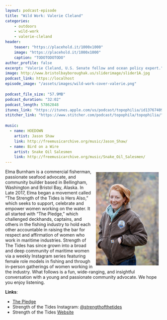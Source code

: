 ```yaml
---
layout: podcast-episode
title: "Wild Work: Valerie Cleland"
categories:
    - outdoors
    - wild-work
    - valerie-cleland
header:
    teaser: "https://placehold.it/1000x1000"
    image: "https://placehold.it/1000x1000"
    caption: "TODOTODOTODO"
author_profile: false
excerpt: "Valerie Cleland, U.S. Senate fellow and ocean policy expert."
image: http://www.bristolbayboroughak.us/sliderimage/slider1A.jpg
podcast_link: https://localhost
episode_image: "/assets/images/wild-work-cover-valerie.png"

podcast_file_size: "57.9MB"
podcast_duration: "32:02"
podcast_length: 57862848
itunes_link: "https://itunes.apple.com/us/podcast/topophilia/id1376740928"
stitcher_link: "https://www.stitcher.com/podcast/topophila/topophilia/"

music:
  - name: HOEDOWN
    artist: Jason Shaw
    link: http://freemusicarchive.org/music/Jason_Shaw/
  - name: Bird on a Wire
    artist: Snake Oil Salesmen
    link: http://freemusicarchive.org/music/Snake_Oil_Salesmen/
---
```

<img style="float: right; padding: 10px" width="40%" src="/assets/images/elma-2.jpg"/>
Elma Burnham is a commercial fisherman, passionate seafood advocate, and community builder based in Bellingham, Washington and Bristol Bay, Alaska. In Late 2017, Elma began a movement called “The Strength of the Tides is Hers Also,” which seeks to support, celebrate and empower women working on the water. It all started with “The Pledge,” which challenged deckhands, captains, and others in the fishing industry to hold each other accountable in raising the bar for respect and affirmation of women who work in maritime industries. Strength of The Tides has since grown into a broad and deep community of maritime women via a weekly Instagram series featuring female role models in fishing and through in-person gatherings of women working in the industry. What follows is a fun, wide-ranging, and insightful conversation with a young and passionate community advocate. We hope you enjoy listening.

**Links**:

* [The Pledge](https://www.strengthofthetides.org/the-pledge)
* Strength of the Tides Instagram: [@strengthofthetides](https://www.instagram.com/strengthofthetides/)
* Strength of the Tides [Website](https://www.strengthofthetides.org/)
